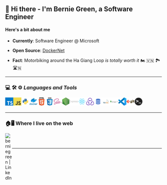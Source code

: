 ## 👋 Hi there - I'm Bernie Green, a Software Engineer 

#### Here's a bit about me
- **Currently**: Software Engineer @ Microsoft
<!-- - **Looking to**: Collaborate on EdTech and/or Productivity Open-Source Projects -->
- **Open Source**: [DockerNet][dockernet]
<!-- - **2022 goal**: see &uarr; -->
- **Fact**: Motorbiking around the Ha Giang Loop *is totally worth it* 🏍️ 🇻🇳 🏞️ 🛣️🇳

---

### 💻 🛠️ ⚙️ _Languages and Tools_ 
<img align="left" alt="TypeScript" width="26px" src="https://raw.githubusercontent.com/github/explore/80688e429a7d4ef2fca1e82350fe8e3517d3494d/topics/typescript/typescript.png" />
<img align="left" alt="JavaScript" width="26px" src="https://raw.githubusercontent.com/github/explore/80688e429a7d4ef2fca1e82350fe8e3517d3494d/topics/javascript/javascript.png" />
<img align="left" alt="Python" width="26px" src="https://raw.githubusercontent.com/github/explore/80688e429a7d4ef2fca1e82350fe8e3517d3494d/topics/python/python.png" />
<img align="left" alt="Docker" width="26px" src="https://raw.githubusercontent.com/github/explore/80688e429a7d4ef2fca1e82350fe8e3517d3494d/topics/docker/docker.png" />
<img align="left" alt="HTML5" width="26px" src="https://raw.githubusercontent.com/github/explore/80688e429a7d4ef2fca1e82350fe8e3517d3494d/topics/html/html.png" />
<img align="left" alt="CSS3" width="26px" src="https://raw.githubusercontent.com/github/explore/80688e429a7d4ef2fca1e82350fe8e3517d3494d/topics/css/css.png" />
<img align="left" alt="Sass" width="26px" src="https://raw.githubusercontent.com/github/explore/80688e429a7d4ef2fca1e82350fe8e3517d3494d/topics/sass/sass.png" />
<img align="left" alt="Node.js" width="26px" src="https://raw.githubusercontent.com/github/explore/80688e429a7d4ef2fca1e82350fe8e3517d3494d/topics/nodejs/nodejs.png" />
<img align="left" alt="Express" width="26px" src="https://raw.githubusercontent.com/github/explore/80688e429a7d4ef2fca1e82350fe8e3517d3494d/topics/express/express.png" />
<img align="left" alt="React" width="26px" src="https://raw.githubusercontent.com/github/explore/80688e429a7d4ef2fca1e82350fe8e3517d3494d/topics/react/react.png" />
<img align="left" alt="Redux" width="26px" src="https://raw.githubusercontent.com/github/explore/80688e429a7d4ef2fca1e82350fe8e3517d3494d/topics/redux/redux.png" />
<img align="left" alt="SQL" width="26px" src="https://raw.githubusercontent.com/github/explore/80688e429a7d4ef2fca1e82350fe8e3517d3494d/topics/sql/sql.png" />
<img align="left" alt="MySQL" width="26px" src="https://raw.githubusercontent.com/github/explore/80688e429a7d4ef2fca1e82350fe8e3517d3494d/topics/mysql/mysql.png" />
<img align="left" alt="MongoDB" width="26px" src="https://raw.githubusercontent.com/github/explore/80688e429a7d4ef2fca1e82350fe8e3517d3494d/topics/mongodb/mongodb.png" />
<img align="left" alt="Visual Studio Code" width="26px" src="https://raw.githubusercontent.com/github/explore/80688e429a7d4ef2fca1e82350fe8e3517d3494d/topics/visual-studio-code/visual-studio-code.png" />
<img align="left" alt="Git" width="26px" src="https://raw.githubusercontent.com/github/explore/80688e429a7d4ef2fca1e82350fe8e3517d3494d/topics/git/git.png" />
<!-- <img align="left" alt="GitHub" width="26px" src="https://raw.githubusercontent.com/github/explore/78df643247d429f6cc873026c0622819ad797942/topics/github/github.png" /> -->
<img align="left" alt="Terminal" width="26px" src="https://raw.githubusercontent.com/github/explore/80688e429a7d4ef2fca1e82350fe8e3517d3494d/topics/terminal/terminal.png" />

<br />
<br />

---

### 🏠🖥️ Where I live on the web
<!-- [<img align="left" alt="berniegreen" width="22px" src="https://raw.githubusercontent.com/iconic/open-iconic/master/svg/globe.svg" />][website] -->
[<img align="left" alt="berniegreen | LinkedIn" width="22px" src="https://cdn.jsdelivr.net/npm/simple-icons@v3/icons/linkedin.svg" />][linkedin]

<!-- 
[<img align="left" alt="berniegreen | YouTube" width="22px" src="https://cdn.jsdelivr.net/npm/simple-icons@v3/icons/youtube.svg" />][youtube]
[<img align="left" alt="berniegreen | Twitter" width="22px" src="https://cdn.jsdelivr.net/npm/simple-icons@v3/icons/twitter.svg" />][twitter]
[<img align="left" alt="berniegreen | Instagram" width="22px" src="https://cdn.jsdelivr.net/npm/simple-icons@v3/icons/instagram.svg" />][instagram]
-->


<br />
<br />

---

[website]: http://www.berniegreen.com/ 
[linkedin]: https://www.linkedin.com/in/bernardjosephgreen/
[dockernet]: https://github.com/oslabs-beta/DockerNet
<!-- 
[twitter]: 
[instagram]: 
[youtube]: 
-->
<!-- 
credit and inpiration: 
 codeSTACKr: https://github.com/codeSTACKr/codeSTACKr/blob/master/README.md
 coderjojo: https://github.com/coderjojo/creative-profile-readme
-->
